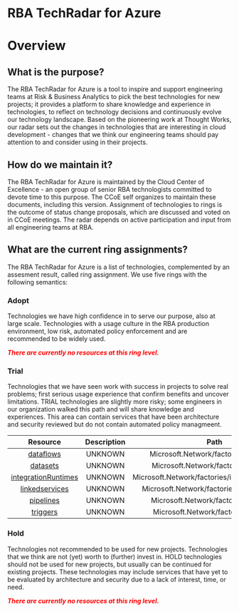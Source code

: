 
RBA TechRadar for Azure
=======================

# Overview

## What is the purpose?


The RBA TechRadar for Azure is a tool to inspire and support engineering teams at Risk & Business Analytics to pick the best technologies for new projects; it provides a platform to share knowledge and experience in technologies, to reflect on technology decisions and continuously evolve our technology landscape.  Based on the pioneering work at Thought Works, our radar sets out the changes in technologies that are interesting in cloud development - changes that we think our engineering teams should pay attention to and consider using in their projects.
## How do we maintain it?


The RBA TechRadar for Azure is maintained by the Cloud Center of Excellence - an open group of senior RBA technologists committed to devote time to this purpose.  The CCoE self organizes to maintain these documents, including this version.  Assignment of technologies to rings is the outcome of status change proposals, which are discussed and voted on in CCoE meetings.  The radar depends on active participation and input from all engineering teams at RBA.
## What are the current ring assignments?


The RBA TechRadar for Azure is a list of technologies, complemented by an assesment result, called ring assignment.  We use five rings with the following semantics:
### Adopt


Technologies we have high confidence in to serve our purpose, also at large scale.  Technologies with a usage culture in the RBA production environment, low risk, automated policy enforcement and are recommended to be widely used.  
  
***<font color="red"> There are currently no resources at this ring level. </font>***
### Trial


Technologies that we have seen work with success in projects to solve real problems;  first serious usage experience that confirm benefits and uncover limitations.  TRIAL technologies are slightly more risky; some engineers in our organization walked this path and will share knowledge and experiences.  This area can contain services that have been architecture and security reviewed but do not contain automated policy managmeent.  

|Resource|Description|Path|Status|
| :---: | :---: | :---: | :---: |
|[dataflows](https://github.com/openrba/python-azure-techradar/blob/master/Microsoft.Network/factories/dataflows/README.md)|UNKNOWN|Microsoft.Network/factories/dataflows|TRIAL|
|[datasets](https://github.com/openrba/python-azure-techradar/blob/master/Microsoft.Network/factories/datasets/README.md)|UNKNOWN|Microsoft.Network/factories/datasets|TRIAL|
|[integrationRuntimes](https://github.com/openrba/python-azure-techradar/blob/master/Microsoft.Network/factories/integrationRuntimes/README.md)|UNKNOWN|Microsoft.Network/factories/integrationRuntimes|TRIAL|
|[linkedservices](https://github.com/openrba/python-azure-techradar/blob/master/Microsoft.Network/factories/linkedservices/README.md)|UNKNOWN|Microsoft.Network/factories/linkedservices|TRIAL|
|[pipelines](https://github.com/openrba/python-azure-techradar/blob/master/Microsoft.Network/factories/pipelines/README.md)|UNKNOWN|Microsoft.Network/factories/pipelines|TRIAL|
|[triggers](https://github.com/openrba/python-azure-techradar/blob/master/Microsoft.Network/factories/triggers/README.md)|UNKNOWN|Microsoft.Network/factories/triggers|TRIAL|

### Hold


Technologies not recommended to be used for new projects. Technologies that we think are not (yet) worth to (further) invest in.  HOLD technologies should not be used for new projects, but usually can be continued for existing projects.  These technologies may include services that have yet to be evaluated by architecture and security due to a lack of interest, time, or need.  
  
***<font color="red"> There are currently no resources at this ring level. </font>***